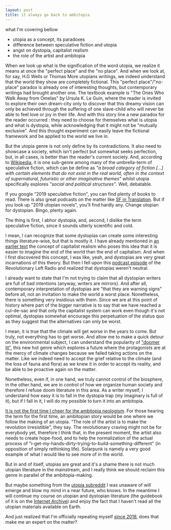 ```yaml
---
layout: post
title: it always go back to ambitopia
---
```


what I'm covering bellow
- utopia as a concept, its paradoxes
- difference between speculative fiction and utopia
- angst on dystopia, capitalist realism 
- the role of the artist and ambitopia

When we look up what is the signification of the word utopia, we realize it means at once the "perfect place" and the "no place". And when we look at, for say, H.G Wells or Thomas More utopians writings, we indeed understand that the world they show are completely fictional. This "perfect place"/"no-place" paradox is already one of interesting thoughts, but contemporary writings had brought another one. The textbook example is "The Ones Who Walk Away from Omelas" by Ursula K. Le Guin, where the reader is invited to explore their own dream-city only to discover that this dreamy vision can only be achieved through the suffering of one slave-child who will never be able to feel love or joy in their life. And with this story line a new paradox for the reader occurred : they need to choose for themselves what is utopia and what is dystopia, while acknowledging that it might not be "mutually exclusive". And this thought experiment can easily leave the fictional framework and be applied to the world we live in.

But the utopia genre is not only define by its contradictions. It also need to showcase a society, which isn't perfect but somewhat seeks perfection, but, in all cases, is better than the reader's current society. And, according to [Wikipedia](https://en.wikipedia.org/wiki/Speculative_fiction), it is one sub-genre among many of the umbrella-term of speculative fiction, which can be define as *"a broad category of fiction [...] with certain elements that do not exist in the real world, often in the context of supernatural, futuristic or other imaginative themes"* whilst utopia specifically explores *"social and political structures"*. Well, debatable. 

If you google "2019 speculative fiction", you can find plenty of books to read. There is also great podcasts on the matter like [SF in Translation](https://skiffyandfanty.com/podcasts/sfintranslation/). But if you look up "2019 utopian novels", you'll find hardly any.  Change utopian for dystopian. Bingo, plenty again.

The thing is first, I abhor dystopia, and, second, I dislike the term speculative fiction, since it sounds utterly scientific and cold. 

I mean, I can recognize that some dystopias can create some interesting things literature-wise, but that is mostly it. I have already mentioned in [an earlier text](https://ravirer.com/2020/06/05/diversity-of-tactics/) the concept of capitalist realism who poses this idea that it is easier to imagine the end of the world than the end of capitalism. And when I first discovered this concept, I was like, yeah, and dystopias are very great incarnations of this theory. But then I fell upon this [podcast episode](https://revolutionaryleftradio.libsyn.com/necrocapitalism) of the Revolutionary Left Radio and realized that dystopias weren't neutral. 

I already want to state that I'm not trying to claim that all dystopian writers are full of bad intentions (anyway, writers are mirrors). And after all, contemporary interpretation of dystopias are "that they are warning signs" before all, not an invitation to make the world a worst place. Nonetheless, there is something very insidious with them. Since we are at this point of history where part of the bigger narrative is to say that we have reached a cul-de-sac and that only the capitalist system can work even though it's not optimal, dystopias somewhat encourage this perpetuation of the status quo as they suggest that the alternatives can only be worst.

I mean, it is true that the climate will get worse in the years to come. But truly, not everything has to get worse. And allow me to make a quick detour on the environmental subject, I can understand the popularity of ["doomer lit"](https://www.wired.com/story/doomer-lit-climate-fiction/), this new hot genre which explores a future where the protagonists are at the mercy of climate changes because we failed taking actions on the matter. Like we indeed need to accept the grief relative to the climate (and the loss of fauna and flora) as we knew it in order to accept its reality, and be able to be proactive again on the matter. 

Nonetheless, even if, in one hand, we truly cannot control of the biosphere, in the other hand, we are in control of how we organize human society and therefore I refuse doom literature in this area. As a writer myself, I understand how easy it is to fall in the dystopia trap (my imaginary is full of it), but if I fall in it, I will do my possible to turn it into an ambitopia. 

[It is not the first time I cheer for the ambitopia neologism](http://lheuristique.ca/article.php?id=525). For those hearing the term for the first time, an ambitopian story would be one where we follow the making of an utopia. "The role of the artist is to make the revolution irresistible", they say. The revolutionary craving might not be for everybody yet, therefore I think that, in the present moment, the artist also needs to create hope-food, and to help the normalization of the actual process of "i-get-my-hands-dirty-trying-to-build-something-different" (in opposition of simply rethinking life). Solarpunk is namely a very good example of what I would like to see more of in the world.

But in and of itself, utopias are great and it's a shame there is not much utopian literature in the mainstream, and I really think we should reclaim this genre in parallel of the ambitopia-making. 

But maybe something from the [utopia subreddit](https://www.reddit.com/r/utopia) I was unaware of will emerge and blow my mind in a near future, who knows. In the meantime I will continue my course on utopian and dystopian literature (the guidebook of it is on the [Internet Archive](https://archive.org/details/GreatUtopianAndDystopianWorksOfLiterature)) and enjoy the fact that I haven't read all the utopian materials available on Earth.


And just realized that I'm officially repeating myself [since 2018](https://apprendrecommedumonde.wordpress.com/), does that make me an expert on the matter?




